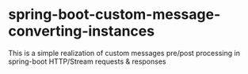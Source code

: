 # spring-boot-custom-message-converting-instances
This is a simple realization of custom messages pre/post processing in spring-boot HTTP/Stream requests &amp; responses
